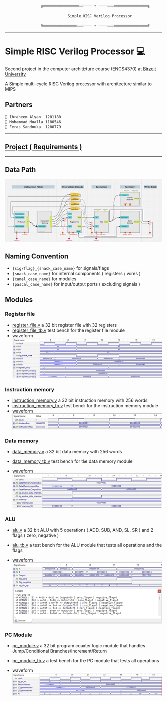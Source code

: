                     ╔════════════════━━──── • ────━━━═══════════════╗

                                Simple RISC Verilog Processor

                    ╚═══════════════━━━──── • ────━━━═══════════════╝

---

# Simple RISC Verilog Processor 💻

Second project in the computer architicture course (ENCS4370) at [Birzeit University](https://www.birzeit.edu/)

A Simple multi-cycle RISC Verilog processor with architecture similar to MIPS

## Partners

```
👷 Ibraheem Alyan  1201180
👷 Mohammad Mualla 1180546
👷 Feras Sandouka  1200779
```

---

## [Project ( Requirements )](./Project_Paper.pdf)

---

## Data Path

![datapath block diagram](./assets/data_path.png)

## Naming Convention

- `{sig/flag}_{snack_case_name}` for signals/flags
- `{snack_case_name}` for internal components ( registers / wires )
- `{camel_case_name}` for modules
- `{pascal_case_name}` for input/output ports ( excluding signals )

## Modules

### Register file

- [register_file.v](./processor_modules/RiscProcessor/processor/src/register_file/register_file.v)
  a 32 bit register file with 32 registers
- [register_file_tb.v](./processor_modules/RiscProcessor/processor/src/register_file/register_file_testbench.v)
  test bench for the register file module
- waveform
  ![register file waveform](./assets/register_file_tb_waveform.png)

### Instruction memory

- [instruction_memory.v](./processor_modules/RiscProcessor/processor/src/instruction_fetch/InstructionMemory.v)
  a 32 bit instruction memory with 256 words
- [instruction_memory_tb.v](.processor_modules/RiscProcessor/processor/src/instruction_fetch/instruction_memory_testbench.v)
  test bench for the instruction memory module
- waveform
  ![instruction memory waveform](./assets/instruction_memory_waveform.png)

### Data memory

- [data_memory.v](./processor_modules/RiscProcessor/processor/src/data_memory/data_memory.v)
  a 32 bit data memory with 256 words

- [data_memory_tb.v](./processor_modules/RiscProcessor/processor/src/data_memory/data_memory_testbench.v)
  test bench for the data memory module

- waveform
  ![data memory waveform](./assets/data_memory_waveform.png)

### ALU

- [alu.v](./processor_modules/RiscProcessor/processor/src/alu/alu.v)
  a 32 bit ALU with 5 operations ( ADD, SUB, AND, SL, SR ) and 2 flags ( zero, negative )

- [alu_tb.v](./processor_modules/RiscProcessor/processor/src/alu/alu_testbench.v)
  a test bench for the ALU module that tests all operations and the flags

- waveform
  ![alu waveform](./assets/alu_tb_waveform.png)

### PC Module

- [pc_module.v](./processor_modules/RiscProcessor/processor/src/instruction_fetch/pc_module.v)
  a 32 bit program counter logic module that handles Jump/Conditional Branches/Increment/Return

- [pc_module_tb.v](./processor_modules/RiscProcessor/processor/src/instruction_fetch/pc_module_testbench.v)
  a test bench for the PC module that tests all operations

- waveform
  ![pc module waveform](./assets/pc_module_tb_waveform.png)
